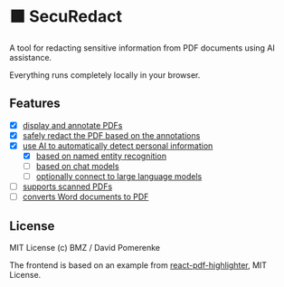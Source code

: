# ⬛️ SecuRedact

A tool for redacting sensitive information from PDF documents using AI assistance.

Everything runs completely locally in your browser.

## Features

- [x] [display and annotate PDFs](https://github.com/agentcooper/react-pdf-highlighter)
- [x] [safely redact the PDF based on the annotations](https://github.com/ArtifexSoftware/mupdf.js)
- [x] [use AI to automatically detect personal information](https://github.com/huggingface/transformers.js)
  - [x] [based on named entity recognition](https://huggingface.co/Xenova/bert-base-multilingual-cased-ner-hrl)
  - [ ] [based on chat models](https://huggingface.co/onnx-community/Qwen2.5-1.5B-Instruct;https://huggingface.co/onnx-community/Llama-3.2-1B-Instruct)
  - [ ] [optionally connect to large language models](https://github.com/vllm-project/vllm)
- [ ] [supports scanned PDFs](https://github.com/naptha/tesseract.js/)
- [ ] [converts Word documents to PDF](https://github.com/georgestagg/pandoc-wasm)

## License

MIT License (c) BMZ / David Pomerenke

The frontend is based on an example from [react-pdf-highlighter](https://github.com/agentcooper/react-pdf-highlighter/), MIT License.
